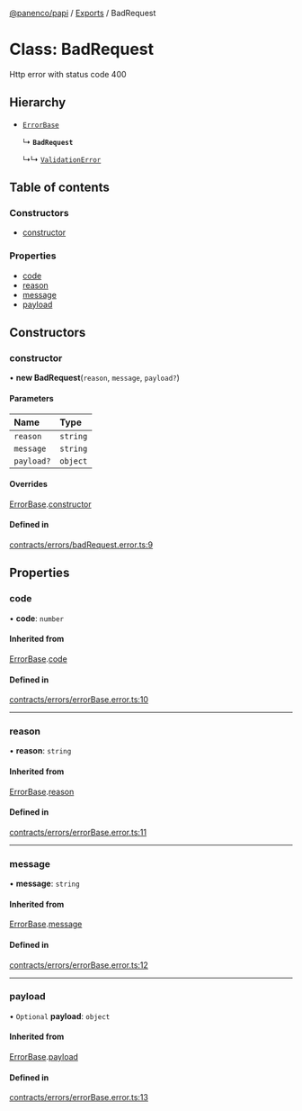 [@panenco/papi](../README.md) / [Exports](../modules.md) / BadRequest

# Class: BadRequest

Http error with status code 400

## Hierarchy

- [`ErrorBase`](ErrorBase.md)

  ↳ **`BadRequest`**

  ↳↳ [`ValidationError`](ValidationError.md)

## Table of contents

### Constructors

- [constructor](BadRequest.md#constructor)

### Properties

- [code](BadRequest.md#code)
- [reason](BadRequest.md#reason)
- [message](BadRequest.md#message)
- [payload](BadRequest.md#payload)

## Constructors

### constructor

• **new BadRequest**(`reason`, `message`, `payload?`)

#### Parameters

| Name | Type |
| :------ | :------ |
| `reason` | `string` |
| `message` | `string` |
| `payload?` | `object` |

#### Overrides

[ErrorBase](ErrorBase.md).[constructor](ErrorBase.md#constructor)

#### Defined in

[contracts/errors/badRequest.error.ts:9](https://github.com/Panenco/papi/blob/89bd2da/src/contracts/errors/badRequest.error.ts#L9)

## Properties

### code

• **code**: `number`

#### Inherited from

[ErrorBase](ErrorBase.md).[code](ErrorBase.md#code)

#### Defined in

[contracts/errors/errorBase.error.ts:10](https://github.com/Panenco/papi/blob/89bd2da/src/contracts/errors/errorBase.error.ts#L10)

___

### reason

• **reason**: `string`

#### Inherited from

[ErrorBase](ErrorBase.md).[reason](ErrorBase.md#reason)

#### Defined in

[contracts/errors/errorBase.error.ts:11](https://github.com/Panenco/papi/blob/89bd2da/src/contracts/errors/errorBase.error.ts#L11)

___

### message

• **message**: `string`

#### Inherited from

[ErrorBase](ErrorBase.md).[message](ErrorBase.md#message)

#### Defined in

[contracts/errors/errorBase.error.ts:12](https://github.com/Panenco/papi/blob/89bd2da/src/contracts/errors/errorBase.error.ts#L12)

___

### payload

• `Optional` **payload**: `object`

#### Inherited from

[ErrorBase](ErrorBase.md).[payload](ErrorBase.md#payload)

#### Defined in

[contracts/errors/errorBase.error.ts:13](https://github.com/Panenco/papi/blob/89bd2da/src/contracts/errors/errorBase.error.ts#L13)
